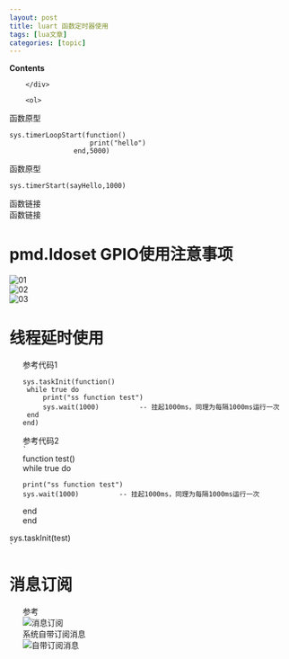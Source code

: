 ```yaml
---
layout: post
title: luart 函数定时器使用 
tags: [lua文章]
categories: [topic]
---
```

<div id="toc" class="toc-article">
			<strong class="toc-title">Contents</strong>
		
			
		
		</div>
		
		<ol>
<li>函数原型   <pre><code>sys.timerLoopStart(function()
                    print(&#34;hello&#34;)
                end,5000)
</code></pre></li>
<li><p>函数原型   </p>
<pre><code>sys.timerStart(sayHello,1000)
</code></pre></li>
<li><p>函数链接<br/><a href="http://wiki.openluat.com/doc/luatApi%20-backup/#systimerstart" target="_blank" rel="noopener noreferrer">函数链接</a>   </p>
</li>
</ol>
<h1 id="pmd-ldoset-GPIO使用注意事项"><a href="#pmd-ldoset-GPIO使用注意事项" class="headerlink" title="pmd.ldoset GPIO使用注意事项"></a>pmd.ldoset GPIO使用注意事项</h1><p><img src="https://dongzf.work//2018/12/28/luat_study_timer/dongzf_book/images/01.png" alt="01"/><br/><img src="https://dongzf.work//2018/12/28/luat_study_timer/dongzf_book/images/02.png" alt="02"/><br/><img src="https://dongzf.work//2018/12/28/luat_study_timer/dongzf_book/images/03.png" alt="03"/>   </p>
<h1 id="线程延时使用"><a href="#线程延时使用" class="headerlink" title="线程延时使用"></a>线程延时使用</h1><ol>
<li>参考代码1   <pre><code>sys.taskInit(function()
 while true do
     print(&#34;ss function test&#34;)
     sys.wait(1000)          -- 挂起1000ms，同理为每隔1000ms运行一次
 end
end)
</code></pre></li>
<li>参考代码2<br/><code>`</code><br/>function test()<br/> while true do<pre><code>print(&#34;ss function test&#34;)
sys.wait(1000)          -- 挂起1000ms，同理为每隔1000ms运行一次
</code></pre> end<br/>end</li>
</ol>
<p>sys.taskInit(test)<br/><code>`</code>   </p>
<h1 id="消息订阅"><a href="#消息订阅" class="headerlink" title="消息订阅"></a>消息订阅</h1><ol>
<li>参考<br/><img src="https://dongzf.work//2018/12/28/luat_study_timer/dongzf_book/images/消息订阅.jpg" alt="消息订阅"/>   </li>
<li>系统自带订阅消息<br/><img src="https://dongzf.work//2018/12/28/luat_study_timer/dongzf_book/images/自带订阅消息.jpg" alt="自带订阅消息"/> </li>
</ol>
